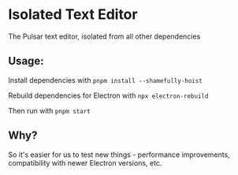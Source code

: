 # Isolated Text Editor

The Pulsar text editor, isolated from all other dependencies

## Usage:

Install dependencies with `pnpm install --shamefully-hoist`

Rebuild dependencies for Electron with `npx electron-rebuild`

Then run with `pnpm start`

## Why?

So it's easier for us to test new things - performance improvements, compatibility with newer Electron versions, etc.
